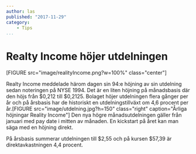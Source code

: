 ```yaml
---
author: las
published: "2017-11-29"
category:
    - Tips
...
```

Realty Income höjer utdelningen
==================================
[FIGURE src="image/realityIncome.png?w=100%" class="center"]

<!--more-->

Realty Income meddelade härom dagen sin 94:e höjning av sin utdelning sedan noteringen på NYSE 1994. Det är en liten höjning på månadsbasis där den höjs från $0,212 till $0,2125. Bolaget höjer utdelningen flera gånger per år och på årsbasis har de historiskt en utdelningstillväxt om 4,6 procent per år.[FIGURE src="image/utdelning.jpg?h=150" class="right" caption="Årliga höjningar Reality Income"]
Den nya högre månadsutdelningen gäller från januari med pay date i mitten av månaden. En kickstart på året kan man säga med en höjning direkt.

På årsbasis summerar utdelningen till $2,55 och på kursen $57,39 är direktavkastningen 4,4 procent.
